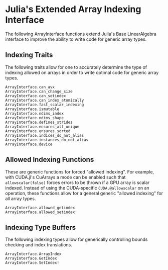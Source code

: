 # Julia's Extended Array Indexing Interface

The following ArrayInterface functions extend Julia's Base LinearAlgebra interface
to improve the ability to write code for generic array types.

## Indexing Traits

The following traits allow for one to accurately determine the type of indexing allowed
on arrays in order to write optimal code for generic array types.

```@docs
ArrayInterface.can_avx
ArrayInterface.can_change_size
ArrayInterface.can_setindex
ArrayInterface.can_index_atomically
ArrayInterface.fast_scalar_indexing
ArrayInterface.ismutable
ArrayInterface.ndims_index
ArrayInterface.ndims_shape
ArrayInterface.defines_strides
ArrayInterface.ensures_all_unique
ArrayInterface.ensures_sorted
ArrayInterface.indices_do_not_alias
ArrayInterface.instances_do_not_alias
ArrayInterface.device
```

## Allowed Indexing Functions

These are generic functions for forced "allowed indexing". For example, with CUDA.jl's
CuArrays a mode can be enabled such that `allowscalar(false)` forces errors to be thrown
if a GPU array is scalar indexed. Instead of using the CUDA-specific `CUDA.@allowscalar`
on an operation, these functions allow for a general generic "allowed indexing" for all
array types.

```@docs
ArrayInterface.allowed_getindex
ArrayInterface.allowed_setindex!
```

## Indexing Type Buffers

The following indexing types allow for generically controlling bounds checking
and index translations.

```@docs
ArrayInterface.ArrayIndex
ArrayInterface.GetIndex
ArrayInterface.SetIndex!
```
